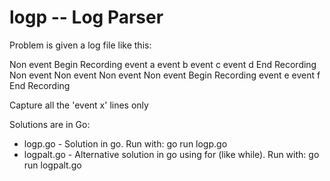 # logp -- Log Parser

Problem is given a log file like this:

<timestamp> Non event
<timestamp> Begin Recording
<timestamp> event a
<timestamp> event b
<timestamp> event c
<timestamp> event d
<timestamp> End Recording
<timestamp> Non event
<timestamp> Non event
<timestamp> Non event
<timestamp> Non event
<timestamp> Begin Recording
<timestamp> event e
<timestamp> event f
<timestamp> End Recording

Capture all the 'event x' lines only


Solutions are in Go:

- logp.go - Solution in go. Run with: go run logp.go
- logpalt.go - Alternative solution in go using for (like while). Run with: go run logpalt.go
